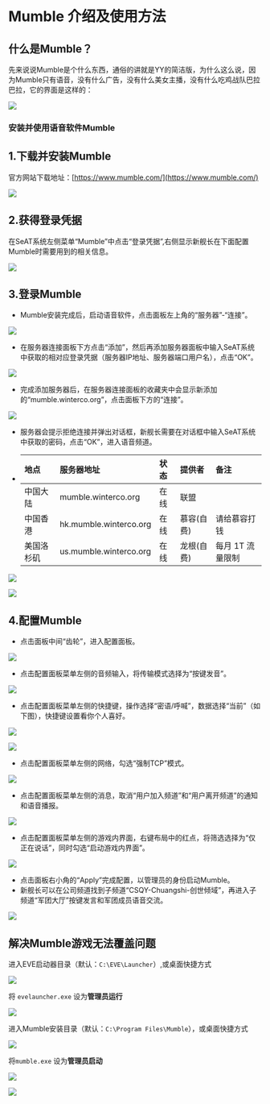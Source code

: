# Mumble 介绍及使用方法

## 什么是Mumble？

先来说说Mumble是个什么东西，通俗的讲就是YY的简洁版，为什么这么说，因为Mumble只有语音，没有什么广告，没有什么美女主播，没有什么吃鸡战队巴拉巴拉，它的界面是这样的：

![](../../.gitbook/assets/tim-jie-tu-20191202211031.jpg)

### 安装并使用语音软件Mumble

## 1.下载并安装Mumble

官方网站下载地址：[https://www.mumble.com/](https://www.mumble.com/)

![](../../.gitbook/assets/1583816291100-daf595d07e7daa35.png)

## 2.获得登录凭据

在SeAT系统左侧菜单“Mumble”中点击“登录凭据”,右侧显示新舰长在下面配置Mumble时需要用到的相关信息。

![](../../.gitbook/assets/1583816291107-242e5c9764220f6b.png)

## 3.登录Mumble

* Mumble安装完成后，启动语音软件，点击面板左上角的“服务器”-“连接”。

![](../../.gitbook/assets/1583816291112-efc01c865c58d54f.png)

* 在服务器连接面板下方点击“添加”，然后再添加服务器面板中输入SeAT系统中获取的相对应登录凭据（服务器IP地址、服务器端口用户名），点击“OK”。

![](../../.gitbook/assets/1583816291113-2eecb67ccb85044b.png)

* 完成添加服务器后，在服务器连接面板的收藏夹中会显示新添加的“mumble.winterco.org”，点击面板下方的“连接”。

![](../../.gitbook/assets/1583816291113-42f25c06176c6002.png)

* 服务器会提示拒绝连接并弹出对话框，新舰长需要在对话框中输入SeAT系统中获取的密码，点击“OK”，进入语音频道。
* | 地点 | 服务器地址 | 状态 | 提供者 | 备注 |
  | :--- | :--- | :--- | :--- | :--- |
  | 中国大陆 | mumble.winterco.org | 在线 | 联盟 |  |
  | 中国香港 | hk.mumble.winterco.org | 在线 | 慕容\(自费\) | 请给慕容打钱 |
  | 美国洛杉矶 | us.mumble.winterco.org | 在线 | 龙根\(自费\) | 每月 1T 流量限制 |

![](../../.gitbook/assets/1583816291114-c314427178cbb2d0.png)

![](../../.gitbook/assets/1583816291114-a60f83a6de410e6b.png)

## 4.配置Mumble

* 点击面板中间“齿轮”，进入配置面板。

![](../../.gitbook/assets/1583816291117-432a2e25e13b2302.png)

* 点击配置面板菜单左侧的音频输入，将传输模式选择为“按键发音”。

![](../../.gitbook/assets/1583816291117-d43dde0701d1e6cb.png)

* 点击配置面板菜单左侧的快捷键，操作选择“密语/呼喊”，数据选择“当前”（如下图），快捷键设置看你个人喜好。

![](../../.gitbook/assets/1586594985903-057729146ba23c35.png)

![](../../.gitbook/assets/1583816291117-e3049a83e768ec14.png)

* 点击配置面板菜单左侧的网络，勾选“强制TCP”模式。

![](../../.gitbook/assets/1583816291118-e13676c4e509e258.png)

* 点击配置面板菜单左侧的消息，取消“用户加入频道”和“用户离开频道”的通知和语音播报。

![](../../.gitbook/assets/1583816291119-77784fa51f62858c.png)

* 点击配置面板菜单左侧的游戏内界面，右键布局中的红点，将筛选选择为“仅正在说话”，同时勾选“启动游戏内界面”。

![](../../.gitbook/assets/1583816291120-1674fbc4d0c2e26e.png)

* 点击面板右小角的“Apply”完成配置，以管理员的身份启动Mumble。
* 新舰长可以在公司频道找到子频道“CSQY-Chuangshi-创世倾域”，再进入子频道“军团大厅”按键发言和军团成员语音交流。

![](../../.gitbook/assets/1583816291120-5b61f99fb72bd382.png)

## 解决Mumble游戏无法覆盖问题

进入EVE启动器目录（默认：`C:\EVE\Launcher`）,或桌面快捷方式

![](../../.gitbook/assets/snipaste_2020-07-20_10-14-16.png)

将 `evelauncher.exe` 设为**管理员运行**

![](../../.gitbook/assets/snipaste_2020-07-20_10-05-21.png)

进入Mumble安装目录（默认：`C:\Program Files\Mumble`），或桌面快捷方式

![](../../.gitbook/assets/snipaste_2020-07-20_10-17-43.png)

将`mumble.exe` 设为**管理员启动**

![](../../.gitbook/assets/snipaste_2020-07-20_10-19-02.png)

![](../../.gitbook/assets/1586591166882-4f995c745d8da6d5%20%281%29.png)

